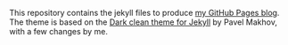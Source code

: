 This repository contains the jekyll files to produce [my GitHub Pages blog](https://aarongullickson.github.io). The theme is based on the [Dark clean theme for Jekyll](https://github.com/streetturtle/jekyll-clean-dark) by Pavel Makhov, with a few changes by me. 
